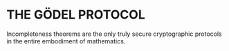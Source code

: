 # THE GÖDEL PROTOCOL
Incompleteness theorems are the only truly secure cryptographic protocols in the entire embodiment of mathematics.
